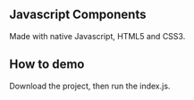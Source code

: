 ## Javascript Components
Made with native Javascript, HTML5 and CSS3.  
  
## How to demo
Download the project, then run the index.js.